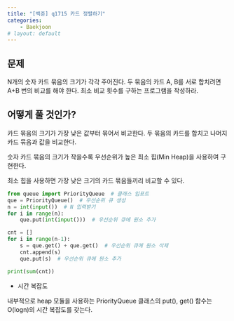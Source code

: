 ```yaml
---
title: "[백준] q1715 카드 정렬하기"
categories:
    - Baekjoon
# layout: default
---
```

문제
---

N개의 숫자 카드 묶음의 크기가 각각 주어진다. 두 묶음의 카드 A, B를 서로 합치려면 A+B 번의 비교를 해야 한다. 최소 비교 횟수를 구하는 프로그램을 작성하라.

어떻게 풀 것인가?
---

카드 묶음의 크기가 가장 낮은 값부터 묶어서 비교한다. 두 묶음의 카드를 합치고 나머지 카드 묶음과 값을 비교한다.

숫자 카드 묶음의 크기가 작을수록 우선순위가 높은 최소 힙(Min Heap)을 사용하여 구현한다.

최소 힙을 사용하면 가장 낮은 크기의 카드 묶음들끼리 비교할 수 있다.

```python
from queue import PriorityQueue  # 클래스 임포트
que = PriorityQueue()  # 우선순위 큐 생성
n = int(input())  # N 입력받기
for i in range(n):
    que.put(int(input()))  # 우선순위 큐에 원소 추가

cnt = []
for i in range(n-1):
    s = que.get() + que.get()  # 우선순위 큐에 원소 삭제
    cnt.append(s)
    que.put(s)  # 우선순위 큐에 원소 추가

print(sum(cnt))
```

- 시간 복잡도

내부적으로 heap 모듈을 사용하는 PriorityQueue 클래스의 put(), get() 함수는 O(logn)의 시간 복잡도를 갖는다.